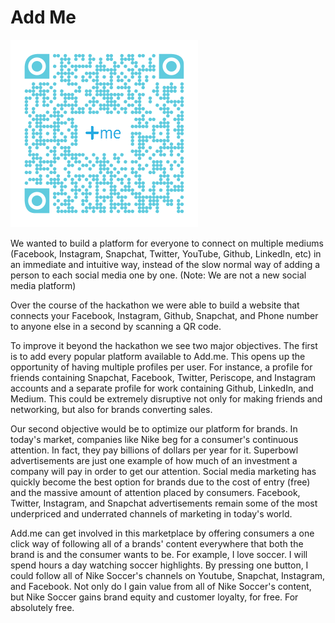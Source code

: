 
# Add Me
![Add Me Logo](qrpic.png)

We wanted to build a platform for everyone to connect on multiple mediums (Facebook, Instagram, Snapchat, Twitter, YouTube, Github, LinkedIn, etc) in an immediate and intuitive way, instead of the slow normal way of adding a person to each social media one by one. (Note: We are not a new social media platform)

Over the course of the hackathon we were able to build a website that connects your Facebook, Instagram, Github, Snapchat, and Phone number to anyone else in a second by scanning a QR code.

To improve it beyond the hackathon we see two major objectives. The first is to add every popular platform available to Add.me. This opens up the opportunity of having multiple profiles per user. For instance, a profile for friends containing Snapchat, Facebook, Twitter, Periscope, and Instagram accounts and a separate profile for work containing Github, LinkedIn, and Medium. This could be extremely disruptive not only for making friends and networking, but also for brands converting sales.

Our second objective would be to optimize our platform for brands. In today's market, companies like Nike beg for a consumer's continuous attention. In fact, they pay billions of dollars per year for it. Superbowl advertisements are just one example of how much of an investment a company will pay in order to get our attention. Social media marketing has quickly become the best option for brands due to the cost of entry (free) and the massive amount of attention placed by consumers. Facebook, Twitter, Instagram, and Snapchat advertisements remain some of the most underpriced and underrated channels of marketing in today's world.

Add.me can get involved in this marketplace by offering consumers a one click way of following all of a brands' content everywhere that both the brand is and the consumer wants to be. For example, I love soccer. I will spend hours a day watching soccer highlights. By pressing one button, I could follow all of Nike Soccer's channels on Youtube, Snapchat, Instagram, and Facebook. Not only do I gain value from all of Nike Soccer's content, but Nike Soccer gains brand equity and customer loyalty, for free. For absolutely free.

